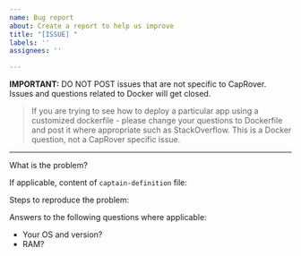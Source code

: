 ```yaml
---
name: Bug report
about: Create a report to help us improve
title: "[ISSUE] "
labels: ''
assignees: ''

---
```


**IMPORTANT:** DO NOT POST issues that are not specific to CapRover. Issues and questions related to Docker will get closed.

> If you are trying to see how to deploy a particular app using a customized dockerfile - please change your questions to Dockerfile and post it where appropriate such as StackOverflow. This is a Docker question, not a CapRover specific issue.

--------------------------------------------------------------------------

What is the problem?



If applicable, content of `captain-definition` file:



Steps to reproduce the problem:



Answers to the following questions where applicable:
- Your OS and version?
- RAM?
